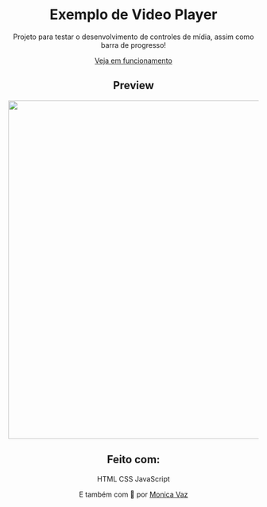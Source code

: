 <div align="center">

# Exemplo de Video Player

Projeto para testar o desenvolvimento de controles de mídia, assim como barra de progresso!

[Veja em funcionamento](https://m0nicavaz.github.io/VideoPlayer)

## Preview

<img src="https://github.com/M0nicaVaz/VideoPlayer/blob/master/assets/images/github/preview.gif?raw=true" width="680px" >

## Feito com:

HTML
CSS
JavaScript

E também com 💜 por <a href="https://www.linkedin.com/in/monica-vaz/"> Monica Vaz </a>

</div>
